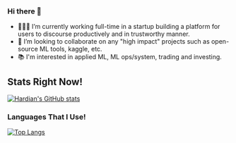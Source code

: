 ### Hi there 👋

- 👨🏻‍💻 I’m currently working full-time in a startup building a platform for users to discourse productively and in trustworthy manner.
- 👯 I’m looking to collaborate on any "high impact" projects such as open-source ML tools, kaggle, etc.
- 📚 I'm interested in applied ML, ML ops/system, trading and investing.

## Stats Right Now!

[![Hardian's GitHub stats](https://github-readme-stats.vercel.app/api?username=hardianlawi&count_private=true)](https://github.com/anuraghazra/github-readme-stats)

### Languages That I Use!

[![Top Langs](https://github-readme-stats.adryinkcartridge.vercel.app/api/top-langs/?username=hardianlawi&layout=compact&hide=jupyter%20notebook)](https://github.com/ADryInkCartridge/github-readme-stats)
